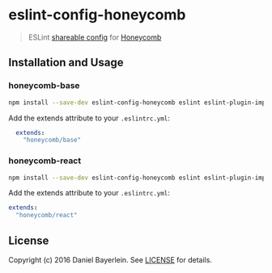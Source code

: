 # eslint-config-honeycomb

> ESLint [shareable config](http://eslint.org/docs/developer-guide/shareable-configs.html) for [Honeycomb](https://github.com/danielbayerlein/honeycomb)

## Installation and Usage

### honeycomb-base

```bash
npm install --save-dev eslint-config-honeycomb eslint eslint-plugin-import
```

Add the extends attribute to your `.eslintrc.yml`:

```yaml
  extends:
    "honeycomb/base"
```

### honeycomb-react

```bash
npm install --save-dev eslint-config-honeycomb eslint eslint-plugin-import eslint-plugin-jsx-a11y eslint-plugin-react
```

Add the extends attribute to your `.eslintrc.yml`:

```yaml
extends:
  "honeycomb/react"
```

## License

Copyright (c) 2016 Daniel Bayerlein. See [LICENSE](../../LICENSE.md) for details.
